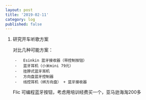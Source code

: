 ```yaml
---
layout: post
title: '2019-02-11'
category: log
published: false
---
```


1. 研究开车听歌方案  

	对比几种可能方案：
	
		⁃	Esinkin 蓝牙接收器（带控制按钮）
		⁃	蓝牙耳机（小米mini 79元）
		⁃	挂脖式蓝牙耳机
		⁃	方向盘蓝牙控制器
		⁃	线控耳机（绑方向盘） + 蓝牙接收器
	
	Flic 可编程蓝牙按钮，考虑用培训经费买一个，亚马逊海淘200多